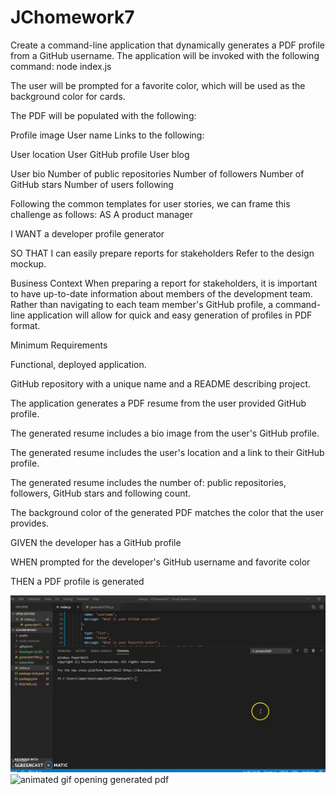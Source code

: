 # JChomework7

Create a command-line application that dynamically generates a PDF profile from a GitHub username. The application will be invoked with the following command: node index.js

The user will be prompted for a favorite color, which will be used as the background color for cards.

The PDF will be populated with the following:

Profile image
User name
Links to the following:

User location 
User GitHub profile
User blog


User bio
Number of public repositories
Number of followers
Number of GitHub stars
Number of users following

Following the common templates for user stories, we can frame this challenge as follows:
AS A product manager

I WANT a developer profile generator

SO THAT I can easily prepare reports for stakeholders
Refer to the design mockup.

Business Context
When preparing a report for stakeholders, it is important to have up-to-date information about members of the development team. Rather than navigating to each team member's GitHub profile, a command-line application will allow for quick and easy generation of profiles in PDF format.

Minimum Requirements
 

Functional, deployed application.


GitHub repository with a unique name and a README describing project.


The application generates a PDF resume from the user provided GitHub profile.


The generated resume includes a bio image from the user's GitHub profile.


The generated resume includes the user's location and a link to their GitHub profile.


The generated resume includes the number of: public repositories, followers, GitHub stars and following count.


The background color of the generated PDF matches the color that the user provides.


GIVEN the developer has a GitHub profile

WHEN prompted for the developer's GitHub username and favorite color

THEN a PDF profile is generated

<img src="assets/node_run_animated.gif" alt="animated gif of running program">
<img src="assets/opening_generated_pdf.gif" alt="animated gif opening generated pdf">